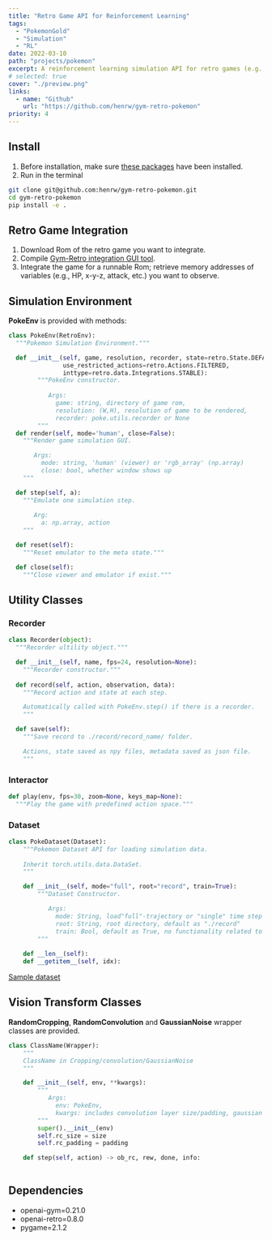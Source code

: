 ```yaml
---
title: "Retro Game API for Reinforcement Learning"
tags:
  - "PokemonGold"
  - "Simulation"
  - "RL"
date: 2022-03-10
path: "projects/pokemon"
excerpt: A reinforcement learning simulation API for retro games (e.g., Pokemon Gold), built on OpenAI Gym-Retro package, featuring utility classes (recorder, interactor, and dataset), vision transform classes (random cropping, random convolution, and gaussian noise) and a GUI visualizing observation space and state information.
# selected: true
cover: "./preview.png"
links:
  - name: "Github"
    url: "https://github.com/henrw/gym-retro-pokemon"
priority: 4
---
```


## Install
1. Before installation, make sure [these packages](#dependencies) have been installed.
2. Run in the terminal
```bash
git clone git@github.com:henrw/gym-retro-pokemon.git
cd gym-retro-pokemon
pip install -e .
```

## Retro Game Integration
1. Download Rom of the retro game you want to integrate.
2. Compile [Gym-Retro integration GUI tool](https://github.com/openai/retro).
3. Integrate the game for a runnable Rom; retrieve memory addresses of variables (e.g., HP, x-y-z, attack, etc.) you want to observe.

## Simulation Environment
**PokeEnv** is provided with methods:
```python
class PokeEnv(RetroEnv):
  """Pokemon Simulation Environment."""

  def __init__(self, game, resolution, recorder, state=retro.State.DEFAULT,
               use_restricted_actions=retro.Actions.FILTERED,
               inttype=retro.data.Integrations.STABLE):
        """PokeEnv constructor.
        
           Args:
             game: string, directory of game rom,
             resolution: (W,H), resolution of game to be rendered,
             recorder: poke.utils.recorder or None
        """
  def render(self, mode='human', close=False):
    """Render game simulation GUI.

       Args:
         mode: string, 'human' (viewer) or 'rgb_array' (np.array)
         close: bool, whether window shows up
    """

  def step(self, a):
    """Emulate one simulation step.
      
       Arg:
         a: np.array, action
    """

  def reset(self):
    """Reset emulator to the meta state."""

  def close(self):
    """Close viewer and emulator if exist."""
```

## Utility Classes
### Recorder
```python
class Recorder(object):
  """Recorder ultility object."""

  def __init__(self, name, fps=24, resolution=None):
    """Recorder constructor."""
  
  def record(self, action, observation, data):
    """Record action and state at each step.

    Automatically called with PokeEnv.step() if there is a recorder.
    """

  def save(self):
    """Save record to ./record/record_name/ folder.

    Actions, state saved as npy files, metadata saved as json file.
    """
```

### Interactor
```python
def play(env, fps=30, zoom=None, keys_map=None):
  """Play the game with predefined action space."""
```

### Dataset
```python
class PokeDataset(Dataset):
    """Pokemon Dataset API for loading simulation data.
    
    Inherit torch.utils.data.DataSet.
    """

    def __init__(self, mode="full", root="record", train=True):
        """Dataset Constructor.

           Args:
             mode: String, load"full"-trajectory or "single" time step
             root: String, root directory, default as "./record"
             train: Bool, default as True, no functionality related to it so far
        """
        
    def __len__(self):
    def __getitem__(self, idx):
```
[Sample dataset](https://drive.google.com/file/d/1i2nzyMpVT9Mtr-RJ1dy3RE2FCFrsdDiz/view?usp=sharing)

## Vision Transform Classes
**RandomCropping**, **RandomConvolution** and **GaussianNoise** wrapper classes are provided.

```python
class ClassName(Wrapper):
    """
    ClassName in Cropping/convolution/GaussianNoise
    """

    def __init__(self, env, **kwargs):
        """
           Args:
             env: PokeEnv,
             kwargs: includes convolution layer size/padding, gaussian noise mean/ std, etc.
        """
        super().__init__(env)
        self.rc_size = size
        self.rc_padding = padding

    def step(self, action) -> ob_rc, rew, done, info:
      
```

## Dependencies
- openai-gym=0.21.0
- openai-retro=0.8.0
- pygame=2.1.2
